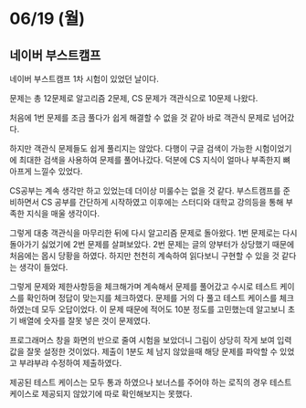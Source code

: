 # 06/19 (월)

## 네이버 부스트캠프
네이버 부스트캠프 1차 시험이 있었던 날이다.

문제는 총 12문제로 알고리즘 2문제, CS 문제가 객관식으로 10문제 나왔다.

처음에 1번 문제를 조금 풀다가 쉽게 해결할 수 없을 것 같아 바로 객관식 문제로 넘어갔다. 

하지만 객관식 문제들도 쉽게 풀리지는 않았다. 다행이 구글 검색이 가능한 시험이었기에 최대한 검색을 사용하여 문제를 풀어나갔다. 덕분에 CS 지식이 얼마나 부족한지 뼈아프게 느낄수 있었다.

CS공부는 계속 생각만 하고 있었는데 더이상 미룰수는 없을 것 같다. 부스트캠프를 준비하면서 CS 공부를 간단하게 시작하였고 이후에는 스터디와 대학교 강의등을 통해 부족한 지식을 매울 생각이다.

그렇게 대충 객관식을 마무리한 뒤에 다시 알고리즘 문제로 돌아왔다. 1번 문제로는 다시 돌아가기 싫었기에 2번 문제를 살펴보았다. 2번 문제는 글의 양부터가 상당했기 때문에 처음에는 몹시 당황을 하였다. 하지만 천천히 계속하여 읽다보니 구현할 수 있을 것 같다는 생각이 들었다.

그렇게 문제와 제한사항등을 체크해가며 계속해서 문제를 풀어갔고 수시로 테스트 케이스를 확인하며 정답이 맞는지를 체크하였다. 문제를 거의 다 풀고 테스트 케이스를 체크하였는데 모두 오답이었다. 이 문제 때문에 적어도 10분 정도를 고민했는데 알고보니 초기 배열에 숫자를 잘못 넣은 것이 문제였다.

프로그래머스 창을 화면의 반으로 줄여 시험을 보았더니 그림이 상당히 작게 보여 입력값을 잘못 설정한 것이었다. 제출이 1분도 체 남지 않았을때 해당 문제를 파악할 수 있었고 부랴부랴 수정하여 제출하였다. 

제공된 테스트 케이스는 모두 통과 하였으나 보너스를 주어야 하는 로직의 경우 테스트 케이스로 제공되지 않았기에 따로 확인해보지는 못했다.